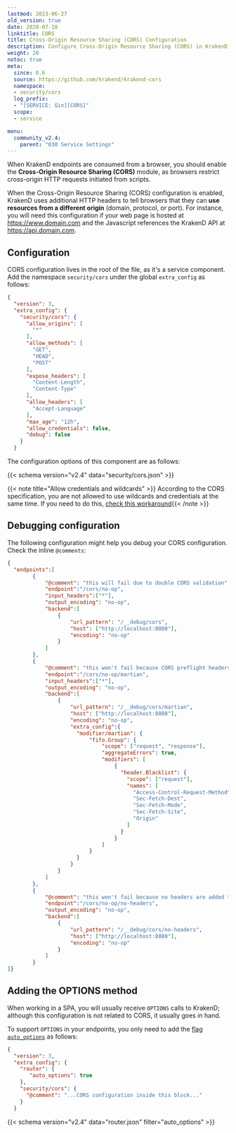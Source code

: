 ```yaml
---
lastmod: 2023-06-27
old_version: true
date: 2020-07-10
linktitle: CORS
title: Cross-Origin Resource Sharing (CORS) Configuration
description: Configure Cross-Origin Resource Sharing (CORS) in KrakenD API Gateway to enable secure communication between different domains and APIs.
weight: 20
notoc: true
meta:
  since: 0.6
  source: https://github.com/krakend/krakend-cors
  namespace:
  - security/cors
  log_prefix:
  - "[SERVICE: Gin][CORS]"
  scope:
  - service

menu:
  community_v2.4:
    parent: "030 Service Settings"
---
```

When KrakenD endpoints are consumed from a browser, you should enable the **Cross-Origin Resource Sharing (CORS)** module, as browsers restrict cross-origin HTTP requests initiated from scripts.

When the Cross-Origin Resource Sharing (CORS) configuration is enabled, KrakenD uses additional HTTP headers to tell browsers that they can **use resources from a different origin** (domain, protocol, or port). For instance, you will need this configuration if your web page is hosted at https://www.domain.com and the Javascript references the KrakenD API at https://api.domain.com.

## Configuration
CORS configuration lives in the root of the file, as it's a service component. Add the namespace `security/cors` under the global `extra_config` as follows:

```json
{
  "version": 3,
  "extra_config": {
    "security/cors": {
      "allow_origins": [
        "*"
      ],
      "allow_methods": [
        "GET",
        "HEAD",
        "POST"
      ],
      "expose_headers": [
        "Content-Length",
        "Content-Type"
      ],
      "allow_headers": [
        "Accept-Language"
      ],
      "max_age": "12h",
      "allow_credentials": false,
      "debug": false
    }
  }
```
The configuration options of this component are as follows:

{{< schema version="v2.4" data="security/cors.json" >}}

{{< note title="Allow credentials and wildcards" >}}
According to the CORS specification, you are not allowed to use wildcards and credentials at the same time. If you need to do this, [check this workaround](https://github.com/krakend/krakend-cors/issues/9){{< /note >}}

## Debugging configuration
The following configuration might help you debug your CORS configuration. Check the inline `@comments`:

```json
{
  "endpoints":[
        {
            "@comment": "this will fail due to double CORS validation",
            "endpoint":"/cors/no-op",
            "input_headers":["*"],
            "output_encoding": "no-op",
            "backend":[
                {
                    "url_pattern": "/__debug/cors",
                    "host": ["http://localhost:8080"],
                    "encoding": "no-op"
                }
            ]
        },
        {
            "@comment": "this won't fail because CORS preflight headers are removed from the request to the backend",
            "endpoint":"/cors/no-op/martian",
            "input_headers":["*"],
            "output_encoding": "no-op",
            "backend":[
                {
                    "url_pattern": "/__debug/cors/martian",
                    "host": ["http://localhost:8080"],
                    "encoding": "no-op",
                    "extra_config":{
                      "modifier/martian": {
                          "fifo.Group": {
                              "scope": ["request", "response"],
                              "aggregateErrors": true,
                              "modifiers": [
                                  {
                                    "header.Blacklist": {
                                      "scope": ["request"],
                                      "names": [
                                        "Access-Control-Request-Method",
                                        "Sec-Fetch-Dest",
                                        "Sec-Fetch-Mode",
                                        "Sec-Fetch-Site",
                                        "Origin"
                                      ]
                                    }
                                  }
                              ]
                          }
                      }
                    }
                }
            ]
        },
        {
            "@comment": "this won't fail because no headers are added to the request to the backend",
            "endpoint":"/cors/no-op/no-headers",
            "output_encoding": "no-op",
            "backend":[
                {
                    "url_pattern": "/__debug/cors/no-headers",
                    "host": ["http://localhost:8080"],
                    "encoding": "no-op"
                }
            ]
        }
]}
```

## Adding the OPTIONS method
When working in a SPA, you will usually receive `OPTIONS` calls to KrakenD; although this configuration is not related to CORS, it usually goes in hand.

To support `OPTIONS` in your endpoints, you only need to add the [flag `auto_options`](/docs/v2.4/service-settings/router-options/#auto_options) as follows:

```json
{
  "version": 3,
  "extra_config": {
    "router": {
       "auto_options": true
    },
    "security/cors": {
      "@comment": "...CORS configuration inside this block..."
    }
  }
```
{{< schema version="v2.4" data="router.json" filter="auto_options" >}}
